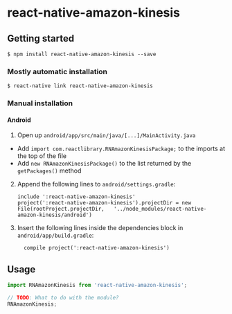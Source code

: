 
# react-native-amazon-kinesis

## Getting started

`$ npm install react-native-amazon-kinesis --save`

### Mostly automatic installation

`$ react-native link react-native-amazon-kinesis`

### Manual installation


#### Android

1. Open up `android/app/src/main/java/[...]/MainActivity.java`
  - Add `import com.reactlibrary.RNAmazonKinesisPackage;` to the imports at the top of the file
  - Add `new RNAmazonKinesisPackage()` to the list returned by the `getPackages()` method
2. Append the following lines to `android/settings.gradle`:
  	```
  	include ':react-native-amazon-kinesis'
  	project(':react-native-amazon-kinesis').projectDir = new File(rootProject.projectDir, 	'../node_modules/react-native-amazon-kinesis/android')
  	```
3. Insert the following lines inside the dependencies block in `android/app/build.gradle`:
  	```
      compile project(':react-native-amazon-kinesis')
  	```


## Usage
```javascript
import RNAmazonKinesis from 'react-native-amazon-kinesis';

// TODO: What to do with the module?
RNAmazonKinesis;
```
  